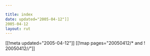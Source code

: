 ```yaml
---

title: index
date: updated="2005-04-12"]]
2005-04-12
layout: rut
---
```


[[!meta updated="2005-04-12"]]
[[!map pages="20050412/* and ! 20050412/*/*"]]
